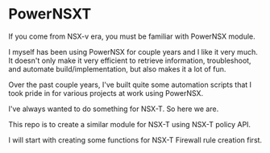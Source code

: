 # PowerNSXT
If you come from NSX-v era, you must be familiar with PowerNSX module. 

I myself has been using PowerNSX for couple years and I like it very much. It doesn't only make it very efficient to retrieve information, troubleshoot, and automate build/implementation, but also makes it a lot of fun. 

Over the past couple years, I've built quite some automation scripts that I took pride in for various projects at work using PowerNSX. 

I've always wanted to do something for NSX-T. So here we are. 

This repo is to create a similar module for NSX-T using NSX-T policy API.

I will start with creating some functions for NSX-T Firewall rule creation first. 